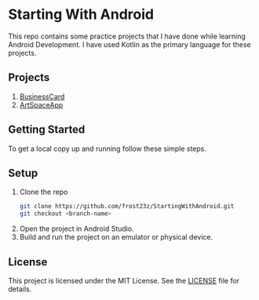 # Starting With Android

This repo contains some practice projects that I have done while learning Android Development. I have used Kotlin as the primary language for these projects.

## Projects

1. [BusinessCard](https://github.com/frost23z/StartingWithAndroid/tree/BusinessCard)
2. [ArtSpaceApp](https://github.com/frost23z/StartingWithAndroid/tree/ArtSpaceApp)


## Getting Started

To get a local copy up and running follow these simple steps.

## Setup

1. Clone the repo
   ```sh
   git clone https://github.com/frost23z/StartingWithAndroid.git
   git checkout <branch-name>
    ```
2. Open the project in Android Studio.
3. Build and run the project on an emulator or physical device.


## License

This project is licensed under the MIT License. See the [LICENSE](LICENSE) file for details.